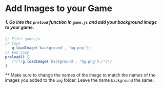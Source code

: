 # Add Images to your Game

##### 1. Go into the `preload` _function_ in `game.js` and add your background image to your game.

```javascript
// File: game.js
// Copy
   g.loadImage('background', 'bg.png');
// End Copy
preload() {
   /*[*/g.loadImage('background', 'bg.png');/*]*/
}
```

** Make sure to change the names of the image to match the names of the images you added to the `img` folder. Leave the name `background` the same.